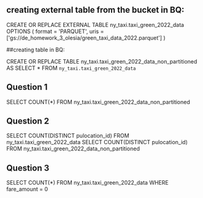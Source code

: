 ## creating external table from the bucket in BQ:

CREATE OR REPLACE EXTERNAL TABLE ny_taxi.taxi_green_2022_data
OPTIONS (
  format = 'PARQUET',
  uris = ['gs://de_homework_3_olesia/green_taxi_data_2022.parquet']
)

##creating table in BQ:

CREATE OR REPLACE TABLE ny_taxi.taxi_green_2022_data_non_partitioned
AS SELECT * FROM `ny_taxi.taxi_green_2022_data`

## Question 1
SELECT COUNT(*) FROM ny_taxi.taxi_green_2022_data_non_partitioned

## Question 2

SELECT COUNT(DISTINCT pulocation_id) FROM ny_taxi.taxi_green_2022_data
SELECT COUNT(DISTINCT pulocation_id) FROM ny_taxi.taxi_green_2022_data_non_partitioned

## Question 3
SELECT COUNT(*) FROM ny_taxi.taxi_green_2022_data
WHERE fare_amount = 0

